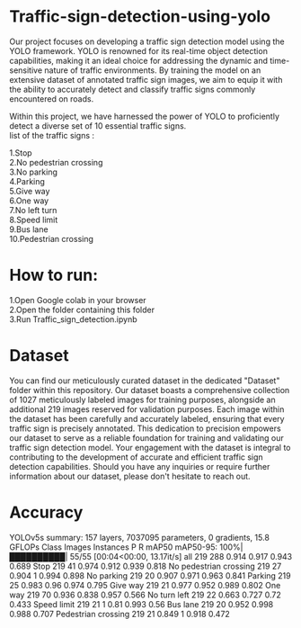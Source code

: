 # Traffic-sign-detection-using-yolo  
Our project focuses on developing a traffic sign detection model using the YOLO framework. YOLO is renowned for its real-time object detection capabilities, making it an ideal choice for addressing the dynamic and time-sensitive nature of traffic environments. By training the model on an extensive dataset of annotated traffic sign images, we aim to equip it with the ability to accurately detect and classify  traffic signs commonly encountered on roads.

Within this project, we have harnessed the power of YOLO to proficiently detect a diverse set of 10 essential traffic signs.  
list of the traffic signs :

1.Stop   
2.No pedestrian crossing  
3.No parking  
4.Parking  
5.Give way  
6.One way  
7.No left turn  
8.Speed limit  
9.Bus lane  
10.Pedestrian crossing

# How to run:

1.Open Google colab in your browser  
2.Open the folder containing this folder  
3.Run Traffic_sign_detection.ipynb  

# Dataset
You can find our meticulously curated dataset in the dedicated "Dataset" folder within this repository. Our dataset boasts a comprehensive collection of 1027 meticulously labeled images for training purposes, alongside an additional 219 images reserved for validation purposes.
Each image within the dataset has been carefully and accurately labeled, ensuring that every traffic sign is precisely annotated. This dedication to precision empowers our dataset to serve as a reliable foundation for training and validating our traffic sign detection model.
Your engagement with the dataset is integral to contributing to the development of accurate and efficient traffic sign detection capabilities. Should you have any inquiries or require further information about our dataset, please don't hesitate to reach out.  
# Accuracy 
YOLOv5s summary: 157 layers, 7037095 parameters, 0 gradients, 15.8 GFLOPs
                 Class     Images  Instances          P          R      mAP50   mAP50-95: 100%|██████████| 55/55 [00:04<00:00, 13.17it/s]
                   all        219        288      0.914      0.917      0.943      0.689
                  Stop        219         41      0.974      0.912      0.939      0.818
No pedestrian crossing        219         27      0.904          1      0.994      0.898
            No parking        219         20      0.907      0.971      0.963      0.841
               Parking        219         25      0.983       0.96      0.974      0.795
              Give way        219         21      0.977      0.952      0.989      0.802
               One way        219         70      0.936      0.838      0.957      0.566
          No turn left        219         22      0.663      0.727       0.72      0.433
           Speed limit        219         21          1       0.81      0.993       0.56
              Bus lane        219         20      0.952      0.998      0.988      0.707
   Pedestrian crossing        219         21      0.849          1      0.918      0.472
